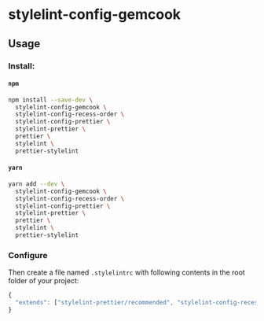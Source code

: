 # stylelint-config-gemcook

## Usage

### Install:

#### `npm`

```sh
npm install --save-dev \
  stylelint-config-gemcook \
  stylelint-config-recess-order \
  stylelint-config-prettier \
  stylelint-prettier \
  prettier \
  stylelint \
  prettier-stylelint
```


#### `yarn`

```sh
yarn add --dev \
  stylelint-config-gemcook \
  stylelint-config-recess-order \
  stylelint-config-prettier \
  stylelint-prettier \
  prettier \
  stylelint \
  prettier-stylelint
```

### Configure

Then create a file named `.stylelintrc` with following contents in the root folder of your project:

```js
{
  "extends": ["stylelint-prettier/recommended", "stylelint-config-recess-order"]
}
```
